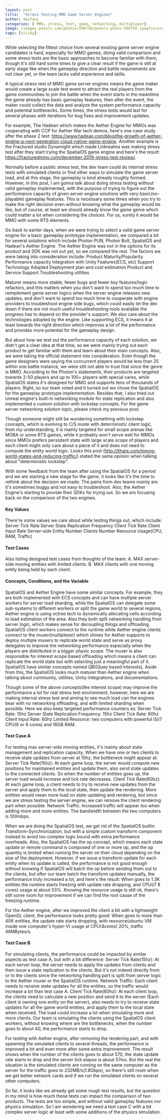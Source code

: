 ```yaml
---
layout: post
title:  "Stress Testing MMO Game Server Engines"
author: devfans
categories: [ MMO, stress, test, game, networking, multiplayer]
image: /images.pexels.com/photos/596750/pexels-photo-596750.jpeg?cs=srgb&dl=buttons-close-up-controller-596750.jpg&fm=jpg
tags: [sticky]
---
```

While selecting the fittest choice from several existing game server engine candidates is hard, especially for MMO games, doing valid comparison and some stress tests are the basic approaches to become familiar with them, though it's still hard some times to give a clear result if the game is still at early stage like when the gameplay direction and battle requirements are not clear yet, or the team lacks valid experience and skills. 

A typical stress test of MMO game server engines means the game maker would create a large scale test event to attract the real players from the game communities to join the battle when the event starts in the meantime the game already has basic gameplay features, then after the event, the maker could collect the data and analyze the system performance capacity and potential bottlenecks. Some times, the stress tests would last for several phases with iterations for bug fixes and improvement updates. 

For example, The Hadean which makes the Aether Engine for MMOs was cooperating with CCP for Aether War tech demos, here's one case study after the phase 2 test: https://www.hadean.com/blog/the-growth-of-aether-engine-a-next-generation-cloud-native-game-engine.  Another example is the Fractured studio Dynamight which made Linkrealms was making stress test after they start trying the SpatialOS game engine and here's the result: https://fracturedmmo.com/december-2019-stress-test-review/. 

Normally before a public stress test, the dev team could do internal stress tests with simulated clients or find other ways to simulate the game server load, and at this stage, the gameplay is kind already roughly formed. However, in this post, I am gonna talk about doing stress testing without valid gameplay implemented, with the purpose of trying to figure out the performance capacity of given server engine solutions with very basic(no-playable) gameplay features. This is necessary some times when you try to make the right decision even without knowing what the gameplay would be like, but of course, at least we should already know the game genre which could matter a lot when considering the choices. For us, surely it would be MMO with some RTS elements.

Go back to earlier days, when we were trying to select a valid game server engine for a basic gameplay prototype implementation, we compared a bit for several solutions which include Photon PUN, Photon Bolt, SpatialOS and Hadean's Aether Engine. The Aether Engine was not in the options for its product and SDK was not out yet, so we compared the rest. The factors we were taking into consideration include:
Product Maturity/Popularity
Performance capacity
Integration with Unity
Features(ECS, etc) Support
Technology Adopted
Deployment plan and cost estimation
Product and Service Support
Troubleshooting utilities

Maturer means more stable, fewer bugs and fewer key features/logic refactors, and this matters when you don't want to spend too much time to reimplement game server logics when the server engine releases new updates, and don't want to spend too much time to cooperate with engine providers to troubleshoot engine side bugs, which could easily let the dev down if there are not much useful troubleshooting tools available the progress has to depend on the provider's support. We also care about the technologies adopted by the engine. Like supporting ECS, it means it at least towards the right direction which improves a lot of the performance and provides more potential for the gameplay design. 

But about how we test out the performance capacity of each solution, we didn't get a clear idea at that time, so we were mainly trying out each product to get familiar with them and learn about their main concepts. Also, we were taking the official statement into consideration. Even though the game designers were saying the concurrent players would be less than 25 within one battle instance, we were still not able to trust that since the genre is MMO. According to the Photon's statements, their products are targeted towards 2-50 players and up to 100+ players with special cares, while SpatialOS states it's designed for MMO and supports tens of thousands of players. Right, so our team voted and it turned out we chose the SpatialOS for the gameplay prototype implementation. Besides that, I also tried out Unreal engine's built-in networking module for state replication and also implemented a custom solution with lockstep concepts. For the game server networking solution topic, please check my previous post.

Though someone might still be wondering something with lockstep concepts, which is evolving to C/S mode with deterministic client logic, from my understanding, it is mainly targeted for small scope arenas like MOBA or some RTS games, while it probably won't serve well for MMOs since MMOs prefers persistent state with large scale scope of players and each client might only care about a piece of it and does not need to compute the entity world logic. Looks this post (http://ithare.com/mmog-world-states-and-reducing-traffic/) stated the same opinion when talking about "deterministic lockstep".

With some feedback from the team after using the SpatialOS for a period and we are starting a new stage for the game, it looks like it's the time to rethink about the decision we made. The pains from dev teams mainly are it's sometimes buggy and not easy to troubleshoot. Also, the Aether Engine's starting to provide their SDKs for trying out. So we are focusing back on the comparison of the two engines.

#### Key Values
There're some values we care about while testing things out, which include: 
Server Tick Rate
Server State Replication Frequency
Client Tick Rate
Client Input Rate
Server-side Entity Number
Clients Number
Resource Usage(CPU, RAM, Traffic)

#### Test Cases
Also listing designed test cases from thoughts of the team:
A. MAX server-side moving entities with limited clients.
B. MAX clients with one moving entity being held by each client.

#### Concepts, Conditions, and the Variable
SpatialOS and Aether Engine have some similar concepts. For example, they are both implemented with ECS concepts and can have multiple server workers for server load sharding, while the SpatialOS can delegate some sub-systems to different workers or split the game world to several regions, Aether engine is using octree tech to dynamically allocating cells according to load estimation of the area. Also they both split networking handling from server logic, which makes sense for decoupling things and offloading. SpatialOS client workers connect to the runtime while Aether engine clients connect to the muxer(multiplexer) which shines for Aether supports to deploy multiple muxers to replicate world state and serve as proxy delegates to improve the networking performance especially when the players are distributed in a bigger physic scope. The muxer is also responsible for interest scope based offloading which means a client can replicate the world state but with selecting just a meaningful part of it. SpatialOS have similar concepts named QBI(Quey based interests). Aside from this, the SpatialOS looks much maturer than Aether engine when talking about community, utilities, Unity-Integrations, and documentations. 

Though some of the above concepts(like interest scope) may improve the performance a lot for real stress test environment, however, here we are making internal stress test and aiming to see much load can the engines bear with no networking offloading, and with limited sharding when possible. Here we also keep targeted performance counters as:
Server Tick Rate: 15hz
Server State Replication Frequency: 15hz
Client Tick Rate: 60hz
Client Input Rate: 60hz
Limited Resource: two computers with powerful i5/i7 CPU(6 or 8 cores) and 16GB RAM.

#### Test Case A
For testing max server-side moving entities, it's mainly about state management and replication capacity. When we have one or two clients to receive state updates from server at 15hz, the bottleneck might appear at:
Server Tick Rate(15hz): At each game loop, the server would compute new positions for maintained entities and update them, also send state updates to the connected clients. So when the number of entities goes up, the server load would increase and tick rate decreases.
Client Tick Rate(60hz): At each game loop, a client needs to try to receive new updates from the server and apply them to the local state, then update the rendering. More entities would mean more load on state updating and rendering, but since we are stress testing the server engine, we can remove the client rendering part when possible.
Network Traffic: Increased traffic will appear too when adding more and more entities. The bandwidth between the two computers is 100mbps. 

When we are doing the SpatialOS test, we get rid of the SpatialOS builtin Transform-Synchronization, but with a simple custom transform component instead to avoid too complex logic bound with extra performance overheads. Also, the SpatialOS has the op concept, which means each state update or remote command is composed of one or more op, and the op quantity is limited when running the server on their cloud depending on the size of the deployment. However, if we issue a transform update for each entity when its update is called, the performance is not good enough without knowing if SpatialOS will batch the op before sending them out to the clients, but after our team batch the transform updates manually, the performance truly increased a lot, and here's the result: When goes to 1.3K entities the runtime starts freezing with update rate dropping, and CPU(i7 8 cores) usage at about 53%. Knowing the resource usage is still ok, there's still some room for improvement if we can find the root cause of the freezing runtime.

For the Aether engine, after we improved the client a bit with a lightweight OpenGL client, the performance looks pretty good: When goes to more than 40K entities, the update rate starts dropping, with resource(ubuntu VM inside one computer's hyper-V) usage at CPU(4cores) 20%, traffic 46MBytes/s.

#### Test Case B
For simulating clients, the performance could be impacted by similar aspects as test case A, but with a bit difference:
Server Tick Rate(15hz): At each server loop, the server needs to apply the updates from clients and then issue a state replication to the clients. But it's not indeed directly from or to the clients since the networking handling part is split from server logic to the Aether muxer or the SpatialOS runtime.
Network Traffic: Each client needs to receive state updates for all the entities, so the traffic would increase a lot than test case A.
Client Tick Rate(60hz): At each client loop, the clients need to calculate a new position and send it to the server (Each client is owning one entity on the server), also needs to try to receive state updates for all the game world entities, and apply them to the local state when received. The load could increase a lot when simulating more and more clients.
Our team is simulating the clients using the SpatialOS client workers, without knowing where are the bottlenecks, when the number goes to about 40, the performance starts to drop.

For testing with Aether engine, after removing the rendering part, and with spawning the simulated clients to several threads, the performance is improved a lot and even more after some extra improvement. The result shows when the number of the clients goes to about 570, the state update rate starts to drop and the server tick elapse is about 57ms. But the real the situation is the simulated clients are running on the same computer as the server for the traffic goes to 232MB/s(1.8Gbps), so there's still room when we get better network cards and if we run the simulated clients on several other computers.

So far, it looks like we already get some rough test results, but the question in my mind is how much these tests can impact the comparison of two products. The tests are too simple, and without valid gameplay features nor physics simulation. So I am wondering we need a  test case C with a bit complex server logic at least with some additions of the physics simulation. 


